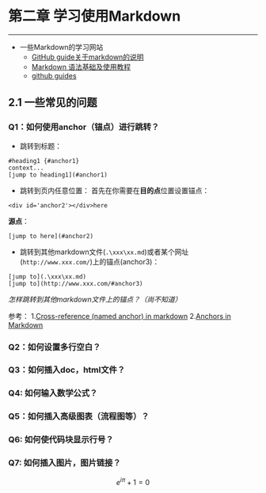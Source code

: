 # 第二章 学习使用Markdown
---
- 一些Markdown的学习网站
  - [GitHub guide关于markdown的说明](https://guides.github.com/features/mastering-markdown/)
  - [Markdown 语法基础及使用教程](http://col.dog/2015/11/22/Markdown-Syntax/)
  - [github guides](https://guides.github.com/features/mastering-markdown/)

## 2.1 一些常见的问题

### Q1：如何使用anchor（锚点）进行跳转？
* 跳转到标题：
```
#heading1 {#anchor1}
context...
[jump to heading1](#anchor1)
```
* 跳转到页内任意位置：
首先在你需要在**目的点**位置设置锚点：
```
<div id='anchor2'></div>here
```
**源点**：
```
[jump to here](#anchor2)
```
* 跳转到其他markdown文件(`.\xxx\xx.md`)或者某个网址(`http://www.xxx.com/`)上的锚点(anchor3)：
```
[jump to](.\xxx\xx.md)
[jump to](http://www.xxx.com/#anchor3)
```
*怎样跳转到其他markdown文件上的锚点？（尚不知道）*


参考：
1.[Cross-reference (named anchor) in markdown](https://stackoverflow.com/questions/5319754/cross-reference-named-anchor-in-markdown/17028463#17028463)
2.[Anchors in Markdown](https://gist.github.com/asabaylus/3071099#anchors-in-markdown)


### Q2：如何设置多行空白？
### Q3：如何插入doc，html文件？
### Q4: 如何输入数学公式？
### Q5：如何插入高级图表（流程图等）？
### Q6: 如何使代码块显示行号？
### Q7: 如何插入图片，图片链接？



$$
e^{i\pi}+1=0
$$

